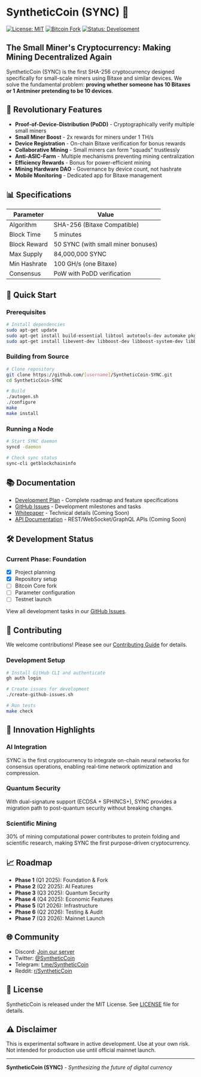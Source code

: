 # SyntheticCoin (SYNC) 🚀

[![License: MIT](https://img.shields.io/badge/License-MIT-yellow.svg)](https://opensource.org/licenses/MIT)
[![Bitcoin Fork](https://img.shields.io/badge/Fork-Bitcoin-orange.svg)](https://github.com/bitcoin/bitcoin)
[![Status: Development](https://img.shields.io/badge/Status-Development-blue.svg)]()

## The Small Miner's Cryptocurrency: Making Mining Decentralized Again

SyntheticCoin (SYNC) is the first SHA-256 cryptocurrency designed specifically for small-scale miners using Bitaxe and similar devices. We solve the fundamental problem: **proving whether someone has 10 Bitaxes or 1 Antminer pretending to be 10 devices**.

## 🌟 Revolutionary Features

- **Proof-of-Device-Distribution (PoDD)** - Cryptographically verify multiple small miners
- **Small Miner Boost** - 2x rewards for miners under 1 TH/s
- **Device Registration** - On-chain Bitaxe verification for bonus rewards
- **Collaborative Mining** - Small miners can form "squads" trustlessly
- **Anti-ASIC-Farm** - Multiple mechanisms preventing mining centralization
- **Efficiency Rewards** - Bonus for power-efficient mining
- **Mining Hardware DAO** - Governance by device count, not hashrate
- **Mobile Monitoring** - Dedicated app for Bitaxe management

## 📊 Specifications

| Parameter | Value |
|-----------|-------|
| Algorithm | SHA-256 (Bitaxe Compatible) |
| Block Time | 5 minutes |
| Block Reward | 50 SYNC (with small miner bonuses) |
| Max Supply | 84,000,000 SYNC |
| Min Hashrate | 100 GH/s (one Bitaxe) |
| Consensus | PoW with PoDD verification |

## 🚀 Quick Start

### Prerequisites
```bash
# Install dependencies
sudo apt-get update
sudo apt-get install build-essential libtool autotools-dev automake pkg-config bsdmainutils python3
sudo apt-get install libevent-dev libboost-dev libboost-system-dev libboost-filesystem-dev libboost-test-dev
```

### Building from Source
```bash
# Clone repository
git clone https://github.com/[username]/SyntheticCoin-SYNC.git
cd SyntheticCoin-SYNC

# Build
./autogen.sh
./configure
make
make install
```

### Running a Node
```bash
# Start SYNC daemon
syncd -daemon

# Check sync status
sync-cli getblockchaininfo
```

## 📚 Documentation

- [Development Plan](plan.md) - Complete roadmap and feature specifications
- [GitHub Issues](github-issues.md) - Development milestones and tasks
- [Whitepaper](docs/whitepaper.pdf) - Technical details (Coming Soon)
- [API Documentation](docs/api.md) - REST/WebSocket/GraphQL APIs (Coming Soon)

## 🛠️ Development Status

### Current Phase: Foundation
- [x] Project planning
- [x] Repository setup
- [ ] Bitcoin Core fork
- [ ] Parameter configuration
- [ ] Testnet launch

View all development tasks in our [GitHub Issues](https://github.com/[username]/SyntheticCoin-SYNC/issues).

## 🤝 Contributing

We welcome contributions! Please see our [Contributing Guide](CONTRIBUTING.md) for details.

### Development Setup
```bash
# Install GitHub CLI and authenticate
gh auth login

# Create issues for development
./create-github-issues.sh

# Run tests
make check
```

## 🔬 Innovation Highlights

### AI Integration
SYNC is the first cryptocurrency to integrate on-chain neural networks for consensus operations, enabling real-time network optimization and compression.

### Quantum Security
With dual-signature support (ECDSA + SPHINCS+), SYNC provides a migration path to post-quantum security without breaking changes.

### Scientific Mining
30% of mining computational power contributes to protein folding and scientific research, making SYNC the first purpose-driven cryptocurrency.

## 📈 Roadmap

- **Phase 1** (Q1 2025): Foundation & Fork
- **Phase 2** (Q2 2025): AI Features
- **Phase 3** (Q3 2025): Quantum Security
- **Phase 4** (Q4 2025): Economic Features
- **Phase 5** (Q1 2026): Infrastructure
- **Phase 6** (Q2 2026): Testing & Audit
- **Phase 7** (Q3 2026): Mainnet Launch

## 🌐 Community

- Discord: [Join our server](https://discord.gg/syntheticcoin)
- Twitter: [@SyntheticCoin](https://twitter.com/SyntheticCoin)
- Telegram: [t.me/SyntheticCoin](https://t.me/SyntheticCoin)
- Reddit: [r/SyntheticCoin](https://reddit.com/r/SyntheticCoin)

## 📜 License

SyntheticCoin is released under the MIT License. See [LICENSE](LICENSE) file for details.

## ⚠️ Disclaimer

This is experimental software in active development. Use at your own risk. Not intended for production use until official mainnet launch.

---

**SyntheticCoin (SYNC)** - *Synthesizing the future of digital currency*
